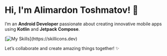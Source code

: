 # Hi, I'm Alimardon Toshmatov! 👋

I’m an **Android Developer** passionate about creating innovative mobile apps using **Kotlin** and **Jetpack Compose**.

[![My Skills](https://skillicons.dev/icons?i=kotlin,java,)](https://skillicons.dev)

Let’s collaborate and create amazing things together! ✨
